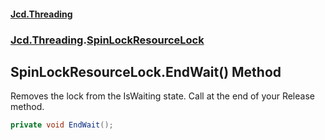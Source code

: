 #### [Jcd.Threading](index.md 'index')
### [Jcd.Threading](Jcd.Threading.md 'Jcd.Threading').[SpinLockResourceLock](SpinLockResourceLock.md 'Jcd.Threading.SpinLockResourceLock')

## SpinLockResourceLock.EndWait() Method

Removes the lock from the IsWaiting state. Call at the end of your Release method.

```csharp
private void EndWait();
```